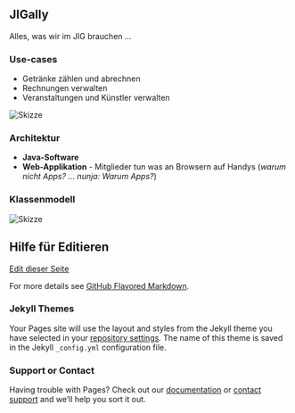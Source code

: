 ## JIGally

Alles, was wir im JIG brauchen ... 

### Use-cases

- Getränke zählen und abrechnen
- Rechnungen verwalten
- Veranstaltungen und Künstler verwalten

![Skizze](https://github.com/lukas845/jigally/edit/master/IMG_20171227_144950_Usecases.jpg)


### Architektur

- **Java-Software**
- **Web-Applikation** - Mitglieder tun was an Browsern auf Handys (_warum nicht Apps? ... nunja: Warum Apps?_)

### Klassenmodell

![Skizze](https://github.com/lukas845/jigally/edit/master/IMG_20171227_144935_Klassenmodell.jpg)


## Hilfe für Editieren

[Edit dieser Seite](https://github.com/hmmueller/jigally/edit/master/README.md)

For more details see [GitHub Flavored Markdown](https://guides.github.com/features/mastering-markdown/).

### Jekyll Themes

Your Pages site will use the layout and styles from the Jekyll theme you have selected in your [repository settings](https://github.com/hmmueller/jigally/settings). The name of this theme is saved in the Jekyll `_config.yml` configuration file.

### Support or Contact

Having trouble with Pages? Check out our [documentation](https://help.github.com/categories/github-pages-basics/) or [contact support](https://github.com/contact) and we’ll help you sort it out.
